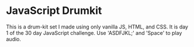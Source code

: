 # JavaScript Drumkit #

This is a drum-kit set I made using only vanilla JS, HTML, and CSS. It is day 1 of the 30 day JavaScript
challenge. Use 'ASDFJKL;' and 'Space' to play audio.
